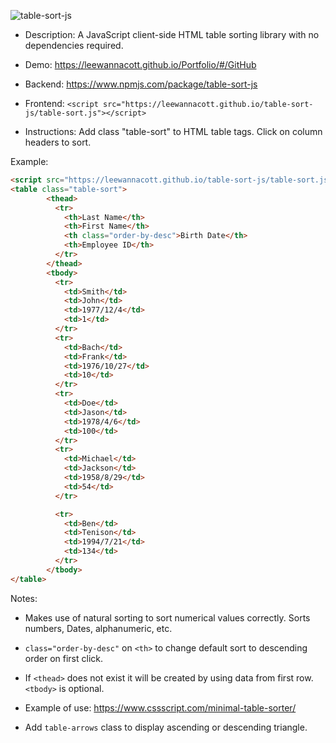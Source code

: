 ![table-sort-js](https://img.shields.io/npm/v/table-sort-js)

* Description: A JavaScript client-side HTML table sorting library with no dependencies required. 

* Demo: https://leewannacott.github.io/Portfolio/#/GitHub

* Backend: https://www.npmjs.com/package/table-sort-js 

* Frontend: `<script src="https://leewannacott.github.io/table-sort-js/table-sort.js"></script>`

* Instructions: Add class "table-sort" to HTML table tags. Click on column headers to sort.

Example:
```html
<script src="https://leewannacott.github.io/table-sort-js/table-sort.js"></script>
<table class="table-sort">
        <thead>
          <tr>
            <th>Last Name</th>
            <th>First Name</th>
            <th class="order-by-desc">Birth Date</th>
            <th>Employee ID</th>
          </tr>
        </thead>
        <tbody>
          <tr>
            <td>Smith</td>
            <td>John</td>
            <td>1977/12/4</td>
            <td>1</td>
          </tr>
          <tr>
            <td>Bach</td>
            <td>Frank</td>
            <td>1976/10/27</td>
            <td>10</td>
          </tr>
          <tr>
            <td>Doe</td>
            <td>Jason</td>
            <td>1978/4/6</td>
            <td>100</td>
          </tr>
          <tr>
            <td>Michael</td>
            <td>Jackson</td>
            <td>1958/8/29</td>
            <td>54</td>
          </tr>

          <tr>
            <td>Ben</td>
            <td>Tenison</td>
            <td>1994/7/21</td>
            <td>134</td>
          </tr>
        </tbody>
</table>
```
Notes:
* Makes use of natural sorting to sort numerical values correctly. Sorts numbers, Dates, alphanumeric, etc.

* `class="order-by-desc"` on `<th>` to change default sort to descending order on first click.
 
* If `<thead>` does not exist it will be created by using data from first row. `<tbody>` is optional.

* Example of use: https://www.cssscript.com/minimal-table-sorter/

* Add `table-arrows` class to display ascending or descending triangle.
